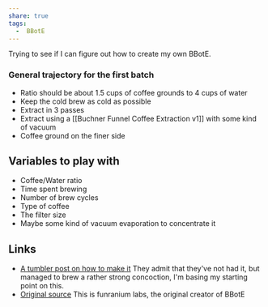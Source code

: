 ```yaml
---
share: true
tags:
  -  BBotE
---
```


Trying to see if I can figure out how to create my own BBotE.

### General trajectory for the first batch

- Ratio should be about 1.5 cups of coffee grounds to 4 cups of water
- Keep the cold brew as cold as possible
- Extract in 3 passes
- Extract using a [[Buchner Funnel Coffee Extraction v1]] with some kind of vacuum
- Coffee ground on the finer side

## Variables to play with
- Coffee/Water ratio
- Time spent brewing
- Number of brew cycles
- Type of coffee
- The filter size
- Maybe some kind of vacuum evaporation to concentrate it



## Links
- [A tumbler post on how to make it](https://systlin.tumblr.com/post/133923713705/oh-god-how-do-you-do-the-triple-distilled-coffee) They admit that they've not had it, but managed to brew a rather strong concoction, I'm basing my starting point on this.
- [Original source](https://www.funraniumlabs.com/the-black-blood-of-the-earth/) This is funranium labs, the original creator of BBotE
